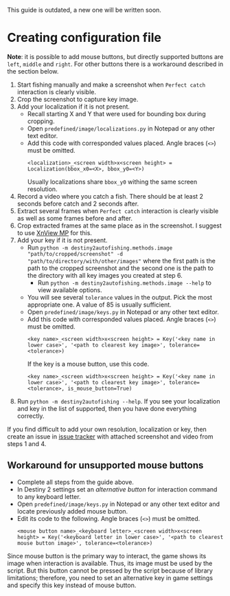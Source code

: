 This guide is outdated, a new one will be written soon.

# Creating configuration file

**Note**: it is possible to add mouse buttons, but directly supported buttons are
`left`, `middle` and `right`. For other buttons there is a workaround described
in the section below.

1. Start fishing manually and make a screenshot when `Perfect catch` interaction is clearly visible.
2. Crop the screenshot to capture key image.
3. Add your localization if it is not present.
    - Recall starting X and Y that were used for bounding box during cropping.
    - Open `predefined/image/localizations.py` in Notepad or any other text editor.
    - Add this code with corresponded values placed. Angle braces (`<>`) must be omitted.
      ```
      <localization>_<screen width>x<screen height> = Localization(bbox_x0=<X>, bbox_y0=<Y>)
      ```
      Usually localizations share `bbox_y0` withing the same screen resolution.
4. Record a video where you catch a fish. There should be at least 2 seconds before catch and
   2 seconds after.
5. Extract several frames when `Perfect catch` interaction is clearly visible as well as some
   frames before and after.
6. Crop extracted frames at the same place as in the screenshot.
   I suggest to use [XnView MP](https://www.xnview.com/en/xnviewmp/) for this.
7. Add your key if it is not present.
    - Run `python -m destiny2autofishing.methods.image "path/to/cropped/screenshot" -d "path/to/directory/with/other/images"`
      where the first path is the path to the cropped screenshot and
      the second one is the path to the directory with all key images you created at step 6.
        - Run `python -m destiny2autofishing.methods.image --help` to view available options.
    - You will see several `tolerance` values in the output. Pick the most appropriate one.
      A value of 85 is usually sufficient.
    - Open `predefined/image/keys.py` in Notepad or any other text editor.
    - Add this code with corresponded values placed. Angle braces (`<>`) must be omitted.
      ```
      <key name>_<screen width>x<screen height> = Key('<key name in lower case>', '<path to clearest key image>', tolerance=<tolerance>)
      ```
      If the key is a mouse button, use this code.
      ```
      <key name>_<screen width>x<screen height> = Key('<key name in lower case>', '<path to clearest key image>', tolerance=<tolerance>, is_mouse_button=True)
      ```
8. Run `python -m destiny2autofishing --help`. If you see your localization and key
   in the list of supported, then you have done everything correctly.

If you find difficult to add your own resolution, localization or key, then create an issue in
[issue tracker](https://github.com/Prometheus3375/destiny2-auto-fishing/issues)
with attached screenshot and video from steps 1 and 4.

## Workaround for unsupported mouse buttons

- Complete all steps from the guide above.
- In Destiny 2 settings set an *alternative button* for interaction command
  to any keyboard letter.
- Open `predefined/image/keys.py` in Notepad or any other text editor and
  locate previously added mouse button.
- Edit its code to the following. Angle braces (`<>`) must be omitted.
  ```
  <mouse button name>_<keyboard letter>_<screen width>x<screen height> = Key('<keyboard letter in lower case>', '<path to clearest mouse button image>', tolerance=<tolerance>)
  ```

Since mouse button is the primary way to interact,
the game shows its image when interaction is available.
Thus, its image must be used by the script. But this button cannot be pressed by the script
because of library limitations; therefore, you need to set an alternative key in
game settings and specify this key instead of mouse button.
